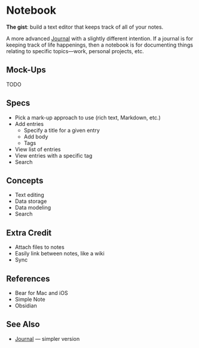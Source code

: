 # Notebook

**The gist**: build a text editor that keeps track of all of your notes.

A more advanced [Journal](./journal.md) with a slightly different intention. If a journal is for keeping track of life happenings, then a notebook is for documenting things relating to specific topics—work, personal projects, etc.

## Mock-Ups

TODO

## Specs

- Pick a mark-up approach to use (rich text, Markdown, etc.)
- Add entries
    - Specify a title for a given entry
    - Add body
    - Tags
- View list of entries
- View entries with a specific tag
- Search

## Concepts

- Text editing
- Data storage
- Data modeling
- Search

## Extra Credit

- Attach files to notes
- Easily link between notes, like a wiki
- Sync

## References

- Bear for Mac and iOS
- Simple Note
- Obsidian

## See Also

- [Journal](./journal.md) — simpler version
